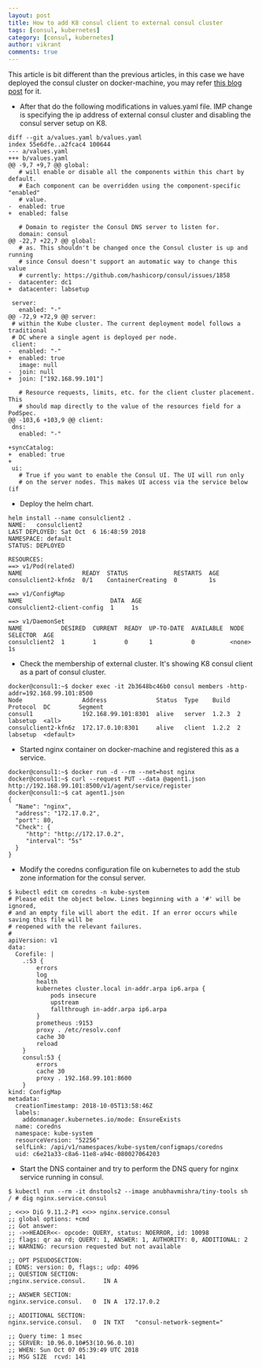 ```yaml
---
layout: post
title: How to add K8 consul client to external consul cluster
tags: [consul, kubernetes]
category: [consul, kubernetes]
author: vikrant
comments: true
--- 
```


This article is bit different than the previous articles, in this case we have deployed the consul cluster on docker-machine, you may refer [this blog post](https://ervikrant06.github.io/consul/Consul/) for it. 

- After that do the following modifications in values.yaml file. IMP change is specifying the ip address of external consul cluster and disabling the consul server setup on K8. 

~~~
diff --git a/values.yaml b/values.yaml
index 55e6dfe..a2fcac4 100644
--- a/values.yaml
+++ b/values.yaml
@@ -9,7 +9,7 @@ global:
   # will enable or disable all the components within this chart by default.
   # Each component can be overridden using the component-specific "enabled"
   # value.
-  enabled: true
+  enabled: false

   # Domain to register the Consul DNS server to listen for.
   domain: consul
@@ -22,7 +22,7 @@ global:
   # as. This shouldn't be changed once the Consul cluster is up and running
   # since Consul doesn't support an automatic way to change this value
   # currently: https://github.com/hashicorp/consul/issues/1858
-  datacenter: dc1
+  datacenter: labsetup

 server:
   enabled: "-"
@@ -72,9 +72,9 @@ server:
 # within the Kube cluster. The current deployment model follows a traditional
 # DC where a single agent is deployed per node.
 client:
-  enabled: "-"
+  enabled: true
   image: null
-  join: null
+  join: ["192.168.99.101"]

   # Resource requests, limits, etc. for the client cluster placement. This
   # should map directly to the value of the resources field for a PodSpec.
@@ -103,6 +103,9 @@ client:
 dns:
   enabled: "-"

+syncCatalog:
+  enabled: true
+
 ui:
   # True if you want to enable the Consul UI. The UI will run only
   # on the server nodes. This makes UI access via the service below (if
~~~

- Deploy the helm chart. 

~~~
helm install --name consulclient2 .
NAME:   consulclient2
LAST DEPLOYED: Sat Oct  6 16:48:59 2018
NAMESPACE: default
STATUS: DEPLOYED

RESOURCES:
==> v1/Pod(related)
NAME                 READY  STATUS             RESTARTS  AGE
consulclient2-kfn6z  0/1    ContainerCreating  0         1s

==> v1/ConfigMap
NAME                         DATA  AGE
consulclient2-client-config  1     1s

==> v1/DaemonSet
NAME           DESIRED  CURRENT  READY  UP-TO-DATE  AVAILABLE  NODE SELECTOR  AGE
consulclient2  1        1        0      1           0          <none>         1s
~~~

- Check the membership of external cluster. It's showing K8 consul client as a part of consul cluster. 

~~~
docker@consul1:~$ docker exec -it 2b3648bc46b0 consul members -http-addr=192.168.99.101:8500
Node                 Address              Status  Type    Build  Protocol  DC        Segment
consul1              192.168.99.101:8301  alive   server  1.2.3  2         labsetup  <all>
consulclient2-kfn6z  172.17.0.10:8301     alive   client  1.2.2  2         labsetup  <default>
~~~

- Started nginx container on docker-machine and registered this as a service. 

~~~
docker@consul1:~$ docker run -d --rm --net=host nginx
docker@consul1:~$ curl --request PUT --data @agent1.json http://192.168.99.101:8500/v1/agent/service/register
docker@consul1:~$ cat agent1.json
{
  "Name": "nginx",
  "address": "172.17.0.2",
  "port": 80,
  "Check": {
     "http": "http://172.17.0.2",
     "interval": "5s"
  }
}
~~~

- Modify the coredns configuration file on kubernetes to add the stub zone information for the consul server. 

~~~
$ kubectl edit cm coredns -n kube-system
# Please edit the object below. Lines beginning with a '#' will be ignored,
# and an empty file will abort the edit. If an error occurs while saving this file will be
# reopened with the relevant failures.
#
apiVersion: v1
data:
  Corefile: |
    .:53 {
        errors
        log
        health
        kubernetes cluster.local in-addr.arpa ip6.arpa {
            pods insecure
            upstream
            fallthrough in-addr.arpa ip6.arpa
        }
        prometheus :9153
        proxy . /etc/resolv.conf
        cache 30
        reload
    }
    consul:53 {
        errors
        cache 30
        proxy . 192.168.99.101:8600
    }
kind: ConfigMap
metadata:
  creationTimestamp: 2018-10-05T13:58:46Z
  labels:
    addonmanager.kubernetes.io/mode: EnsureExists
  name: coredns
  namespace: kube-system
  resourceVersion: "52256"
  selfLink: /api/v1/namespaces/kube-system/configmaps/coredns
  uid: c6e21a33-c8a6-11e8-a94c-080027064203
~~~

- Start the DNS container and try to perform the DNS query for nginx service running in consul.

~~~
$ kubectl run --rm -it dnstools2 --image anubhavmishra/tiny-tools sh
/ # dig nginx.service.consul

; <<>> DiG 9.11.2-P1 <<>> nginx.service.consul
;; global options: +cmd
;; Got answer:
;; ->>HEADER<<- opcode: QUERY, status: NOERROR, id: 10098
;; flags: qr aa rd; QUERY: 1, ANSWER: 1, AUTHORITY: 0, ADDITIONAL: 2
;; WARNING: recursion requested but not available

;; OPT PSEUDOSECTION:
; EDNS: version: 0, flags:; udp: 4096
;; QUESTION SECTION:
;nginx.service.consul.     IN A

;; ANSWER SECTION:
nginx.service.consul.   0  IN A  172.17.0.2

;; ADDITIONAL SECTION:
nginx.service.consul.   0  IN TXT   "consul-network-segment="

;; Query time: 1 msec
;; SERVER: 10.96.0.10#53(10.96.0.10)
;; WHEN: Sun Oct 07 05:39:49 UTC 2018
;; MSG SIZE  rcvd: 141
~~~